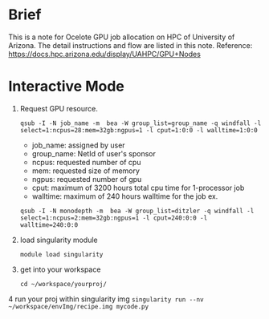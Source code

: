# Brief
This is a note for Ocelote GPU job allocation on HPC of University of Arizona. The detail instructions and flow are listed in this note.
	Reference: https://docs.hpc.arizona.edu/display/UAHPC/GPU+Nodes
	
# Interactive Mode
1. Request GPU resource.
	```
	qsub -I -N job_name -m  bea -W group_list=group_name -q windfall -l select=1:ncpus=28:mem=32gb:ngpus=1 -l cput=1:0:0 -l walltime=1:0:0
	```
	- job_name: assigned by user
	- group_name: NetId of user's sponsor
	- ncpus: requested number of cpu
	- mem: requested size of memory
	- ngpus: requested number of gpu
	- cput: maximum of 3200 hours total cpu time for 1-processor job
	- walltime: maximum of 240 hours walltime for the job
	ex. 
	```
	qsub -I -N monodepth -m  bea -W group_list=ditzler -q windfall -l select=1:ncpus=2:mem=32gb:ngpus=1 -l cput=240:0:0 -l walltime=240:0:0
	```
2. load singularity module 
	```
	module load singularity
	```
3. get into your workspace
	```
	cd ~/workspace/yourproj/
	```
4 run your proj within singularity img 
	```
	singularity run --nv ~/workspace/envImg/recipe.img mycode.py
	```
